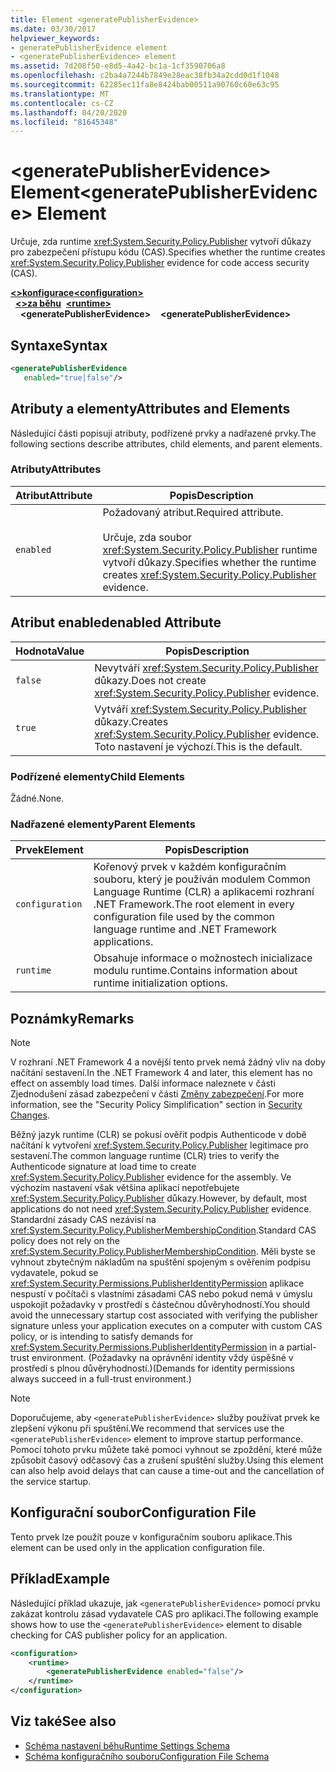 ```yaml
---
title: Element <generatePublisherEvidence>
ms.date: 03/30/2017
helpviewer_keywords:
- generatePublisherEvidence element
- <generatePublisherEvidence> element
ms.assetid: 7d208f50-e8d5-4a42-bc1a-1cf3590706a8
ms.openlocfilehash: c2ba4a7244b7849e28eac38fb34a2cdd0d1f1048
ms.sourcegitcommit: 62285ec11fa8e8424bab00511a90760c60e63c95
ms.translationtype: MT
ms.contentlocale: cs-CZ
ms.lasthandoff: 04/20/2020
ms.locfileid: "81645348"
---
```

# <a name="generatepublisherevidence-element"></a><span data-ttu-id="0ca55-102">\<generatePublisherEvidence> Element</span><span class="sxs-lookup"><span data-stu-id="0ca55-102">\<generatePublisherEvidence> Element</span></span>
<span data-ttu-id="0ca55-103">Určuje, zda runtime <xref:System.Security.Policy.Publisher> vytvoří důkazy pro zabezpečení přístupu kódu (CAS).</span><span class="sxs-lookup"><span data-stu-id="0ca55-103">Specifies whether the runtime creates <xref:System.Security.Policy.Publisher> evidence for code access security (CAS).</span></span>  
  
<span data-ttu-id="0ca55-104">[**\<>konfigurace**](../configuration-element.md)</span><span class="sxs-lookup"><span data-stu-id="0ca55-104">[**\<configuration>**](../configuration-element.md)</span></span>\
<span data-ttu-id="0ca55-105">&nbsp;&nbsp;[**\<>za běhu**](runtime-element.md)</span><span class="sxs-lookup"><span data-stu-id="0ca55-105">&nbsp;&nbsp;[**\<runtime>**](runtime-element.md)</span></span>\
<span data-ttu-id="0ca55-106">&nbsp;&nbsp;&nbsp;&nbsp;**\<generatePublisherEvidence>**</span><span class="sxs-lookup"><span data-stu-id="0ca55-106">&nbsp;&nbsp;&nbsp;&nbsp;**\<generatePublisherEvidence>**</span></span>  
  
## <a name="syntax"></a><span data-ttu-id="0ca55-107">Syntaxe</span><span class="sxs-lookup"><span data-stu-id="0ca55-107">Syntax</span></span>  
  
```xml  
<generatePublisherEvidence
   enabled="true|false"/>  
```  
  
## <a name="attributes-and-elements"></a><span data-ttu-id="0ca55-108">Atributy a elementy</span><span class="sxs-lookup"><span data-stu-id="0ca55-108">Attributes and Elements</span></span>  
 <span data-ttu-id="0ca55-109">Následující části popisují atributy, podřízené prvky a nadřazené prvky.</span><span class="sxs-lookup"><span data-stu-id="0ca55-109">The following sections describe attributes, child elements, and parent elements.</span></span>  
  
### <a name="attributes"></a><span data-ttu-id="0ca55-110">Atributy</span><span class="sxs-lookup"><span data-stu-id="0ca55-110">Attributes</span></span>  
  
|<span data-ttu-id="0ca55-111">Atribut</span><span class="sxs-lookup"><span data-stu-id="0ca55-111">Attribute</span></span>|<span data-ttu-id="0ca55-112">Popis</span><span class="sxs-lookup"><span data-stu-id="0ca55-112">Description</span></span>|  
|---------------|-----------------|  
|`enabled`|<span data-ttu-id="0ca55-113">Požadovaný atribut.</span><span class="sxs-lookup"><span data-stu-id="0ca55-113">Required attribute.</span></span><br /><br /> <span data-ttu-id="0ca55-114">Určuje, zda soubor <xref:System.Security.Policy.Publisher> runtime vytvoří důkazy.</span><span class="sxs-lookup"><span data-stu-id="0ca55-114">Specifies whether the runtime creates <xref:System.Security.Policy.Publisher> evidence.</span></span>|  
  
## <a name="enabled-attribute"></a><span data-ttu-id="0ca55-115">Atribut enabled</span><span class="sxs-lookup"><span data-stu-id="0ca55-115">enabled Attribute</span></span>  
  
|<span data-ttu-id="0ca55-116">Hodnota</span><span class="sxs-lookup"><span data-stu-id="0ca55-116">Value</span></span>|<span data-ttu-id="0ca55-117">Popis</span><span class="sxs-lookup"><span data-stu-id="0ca55-117">Description</span></span>|  
|-----------|-----------------|  
|`false`|<span data-ttu-id="0ca55-118">Nevytváří <xref:System.Security.Policy.Publisher> důkazy.</span><span class="sxs-lookup"><span data-stu-id="0ca55-118">Does not create <xref:System.Security.Policy.Publisher> evidence.</span></span>|  
|`true`|<span data-ttu-id="0ca55-119">Vytváří <xref:System.Security.Policy.Publisher> důkazy.</span><span class="sxs-lookup"><span data-stu-id="0ca55-119">Creates <xref:System.Security.Policy.Publisher> evidence.</span></span> <span data-ttu-id="0ca55-120">Toto nastavení je výchozí.</span><span class="sxs-lookup"><span data-stu-id="0ca55-120">This is the default.</span></span>|  
  
### <a name="child-elements"></a><span data-ttu-id="0ca55-121">Podřízené elementy</span><span class="sxs-lookup"><span data-stu-id="0ca55-121">Child Elements</span></span>  
 <span data-ttu-id="0ca55-122">Žádné.</span><span class="sxs-lookup"><span data-stu-id="0ca55-122">None.</span></span>  
  
### <a name="parent-elements"></a><span data-ttu-id="0ca55-123">Nadřazené elementy</span><span class="sxs-lookup"><span data-stu-id="0ca55-123">Parent Elements</span></span>  
  
|<span data-ttu-id="0ca55-124">Prvek</span><span class="sxs-lookup"><span data-stu-id="0ca55-124">Element</span></span>|<span data-ttu-id="0ca55-125">Popis</span><span class="sxs-lookup"><span data-stu-id="0ca55-125">Description</span></span>|  
|-------------|-----------------|  
|`configuration`|<span data-ttu-id="0ca55-126">Kořenový prvek v každém konfiguračním souboru, který je používán modulem Common Language Runtime (CLR) a aplikacemi rozhraní .NET Framework.</span><span class="sxs-lookup"><span data-stu-id="0ca55-126">The root element in every configuration file used by the common language runtime and .NET Framework applications.</span></span>|  
|`runtime`|<span data-ttu-id="0ca55-127">Obsahuje informace o možnostech inicializace modulu runtime.</span><span class="sxs-lookup"><span data-stu-id="0ca55-127">Contains information about runtime initialization options.</span></span>|  
  
## <a name="remarks"></a><span data-ttu-id="0ca55-128">Poznámky</span><span class="sxs-lookup"><span data-stu-id="0ca55-128">Remarks</span></span>  
  
> [!NOTE]
> <span data-ttu-id="0ca55-129">V rozhraní .NET Framework 4 a novější tento prvek nemá žádný vliv na doby načítání sestavení.</span><span class="sxs-lookup"><span data-stu-id="0ca55-129">In the .NET Framework 4 and later, this element has no effect on assembly load times.</span></span> <span data-ttu-id="0ca55-130">Další informace naleznete v části Zjednodušení zásad zabezpečení v části [Změny zabezpečení](https://docs.microsoft.com/previous-versions/dotnet/framework/security/security-changes).</span><span class="sxs-lookup"><span data-stu-id="0ca55-130">For more information, see the "Security Policy Simplification" section in [Security Changes](https://docs.microsoft.com/previous-versions/dotnet/framework/security/security-changes).</span></span>  
  
 <span data-ttu-id="0ca55-131">Běžný jazyk runtime (CLR) se pokusí ověřit podpis Authenticode v době načítání k vytvoření <xref:System.Security.Policy.Publisher> legitimace pro sestavení.</span><span class="sxs-lookup"><span data-stu-id="0ca55-131">The common language runtime (CLR) tries to verify the Authenticode signature at load time to create <xref:System.Security.Policy.Publisher> evidence for the assembly.</span></span> <span data-ttu-id="0ca55-132">Ve výchozím nastavení však většina aplikací nepotřebujete <xref:System.Security.Policy.Publisher> důkazy.</span><span class="sxs-lookup"><span data-stu-id="0ca55-132">However, by default, most applications do not need <xref:System.Security.Policy.Publisher> evidence.</span></span> <span data-ttu-id="0ca55-133">Standardní zásady CAS nezávisí na <xref:System.Security.Policy.PublisherMembershipCondition>.</span><span class="sxs-lookup"><span data-stu-id="0ca55-133">Standard CAS policy does not rely on the <xref:System.Security.Policy.PublisherMembershipCondition>.</span></span> <span data-ttu-id="0ca55-134">Měli byste se vyhnout zbytečným nákladům na spuštění spojeným s ověřením podpisu vydavatele, pokud se <xref:System.Security.Permissions.PublisherIdentityPermission> aplikace nespustí v počítači s vlastními zásadami CAS nebo pokud nemá v úmyslu uspokojit požadavky v prostředí s částečnou důvěryhodností.</span><span class="sxs-lookup"><span data-stu-id="0ca55-134">You should avoid the unnecessary startup cost associated with verifying the publisher signature unless your application executes on a computer with custom CAS policy, or is intending to satisfy demands for <xref:System.Security.Permissions.PublisherIdentityPermission> in a partial-trust environment.</span></span> <span data-ttu-id="0ca55-135">(Požadavky na oprávnění identity vždy úspěšné v prostředí s plnou důvěryhodností.)</span><span class="sxs-lookup"><span data-stu-id="0ca55-135">(Demands for identity permissions always succeed in a full-trust environment.)</span></span>  
  
> [!NOTE]
> <span data-ttu-id="0ca55-136">Doporučujeme, aby `<generatePublisherEvidence>` služby používat prvek ke zlepšení výkonu při spuštění.</span><span class="sxs-lookup"><span data-stu-id="0ca55-136">We recommend that services use the `<generatePublisherEvidence>` element to improve startup performance.</span></span>  <span data-ttu-id="0ca55-137">Pomocí tohoto prvku můžete také pomoci vyhnout se zpoždění, které může způsobit časový odčasový čas a zrušení spuštění služby.</span><span class="sxs-lookup"><span data-stu-id="0ca55-137">Using this element can also help avoid delays that can cause a time-out and the cancellation of the service startup.</span></span>  
  
## <a name="configuration-file"></a><span data-ttu-id="0ca55-138">Konfigurační soubor</span><span class="sxs-lookup"><span data-stu-id="0ca55-138">Configuration File</span></span>  
 <span data-ttu-id="0ca55-139">Tento prvek lze použít pouze v konfiguračním souboru aplikace.</span><span class="sxs-lookup"><span data-stu-id="0ca55-139">This element can be used only in the application configuration file.</span></span>  
  
## <a name="example"></a><span data-ttu-id="0ca55-140">Příklad</span><span class="sxs-lookup"><span data-stu-id="0ca55-140">Example</span></span>  
 <span data-ttu-id="0ca55-141">Následující příklad ukazuje, jak `<generatePublisherEvidence>` pomocí prvku zakázat kontrolu zásad vydavatele CAS pro aplikaci.</span><span class="sxs-lookup"><span data-stu-id="0ca55-141">The following example shows how to use the `<generatePublisherEvidence>` element to disable checking for CAS publisher policy for an application.</span></span>  
  
```xml  
<configuration>  
    <runtime>  
        <generatePublisherEvidence enabled="false"/>  
    </runtime>  
</configuration>  
```  
  
## <a name="see-also"></a><span data-ttu-id="0ca55-142">Viz také</span><span class="sxs-lookup"><span data-stu-id="0ca55-142">See also</span></span>

- [<span data-ttu-id="0ca55-143">Schéma nastavení běhu</span><span class="sxs-lookup"><span data-stu-id="0ca55-143">Runtime Settings Schema</span></span>](index.md)
- [<span data-ttu-id="0ca55-144">Schéma konfiguračního souboru</span><span class="sxs-lookup"><span data-stu-id="0ca55-144">Configuration File Schema</span></span>](../index.md)
